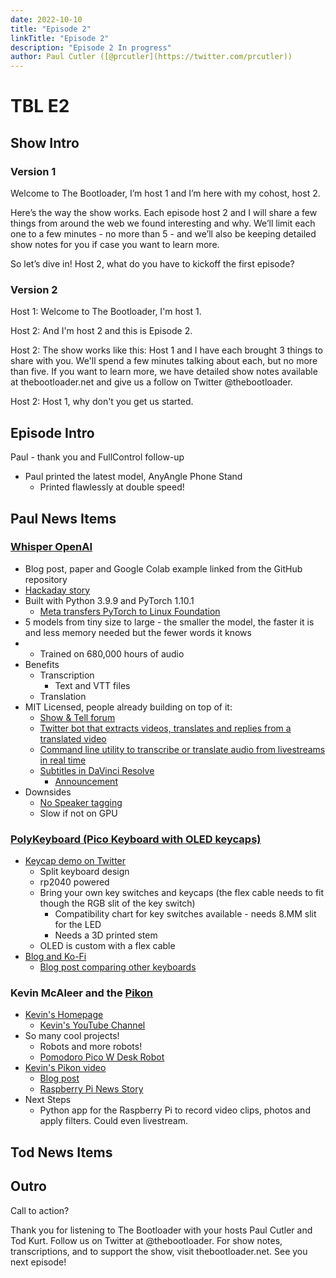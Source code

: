 ```yaml
---
date: 2022-10-10
title: "Episode 2"
linkTitle: "Episode 2"
description: "Episode 2 In progress"
author: Paul Cutler ([@prcutler](https://twitter.com/prcutler))
---
```

# TBL E2
## Show Intro

### Version 1
Welcome to The Bootloader, I’m host 1 and I’m here with my cohost, host 2.

Here’s the way the show works.  Each episode host 2 and I will share a few things from around the web we found interesting and why.  We’ll limit each one to a few minutes  - no more than 5 - and we’ll also be keeping detailed show notes for you if case you want to learn more.

So let’s dive in! Host 2, what do you have to kickoff the first episode?

### Version 2

Host 1: Welcome to The Bootloader, I'm host 1.

Host 2: And I'm host 2 and this is Episode 2.

Host 2: The show works like this:  Host 1 and I have each brought 3 things to share with you.  We'll spend a few minutes talking about each, but no more than five.  If you want to learn more, we have detailed show notes available at thebootloader.net and give us a follow on Twitter @thebootloader.

Host 2: Host 1, why don't you get us started.

## Episode Intro
Paul - thank you and FullControl follow-up
* Paul printed the latest model, AnyAngle Phone Stand
  * Printed flawlessly at double speed!

## Paul News Items

### [Whisper OpenAI](https://github.com/openai/whisper)
  * Blog post, paper and Google Colab example linked from the GitHub repository 
  * [Hackaday story](https://hackaday.com/2022/09/22/openai-hears-you-whisper/)
  * Built with Python 3.9.9 and PyTorch 1.10.1
    * [Meta transfers PyTorch to Linux Foundation](https://www.hackster.io/news/meta-passes-pytorch-the-python-machine-learning-framework-to-the-linux-foundation-d48166c66500)
  * 5 models from tiny size to large - the smaller the model, the faster it is and less memory needed but the fewer words it knows 
  * * Trained on 680,000 hours of audio
  * Benefits
    * Transcription
      * Text and VTT files
    * Translation
  * MIT Licensed, people already building on top of it:
    * [Show & Tell forum](https://github.com/openai/whisper/discussions/categories/show-and-tell)
    * [Twitter bot that extracts videos, translates and replies from a translated video](https://github.com/openai/whisper/discussions/232)
    * [Command line utility to transcribe or translate audio from livestreams in real time](https://github.com/fortypercnt/stream-translator)
    * [Subtitles in DaVinci Resolve](https://github.com/octimot/StoryToolkitAI)
      * [Announcement](https://github.com/openai/whisper/discussions/226)
  * Downsides
    * [No Speaker tagging](https://github.com/openai/whisper/discussions/104)
    * Slow if not on GPU

  ### [PolyKeyboard (Pico Keyboard with OLED keycaps)](https://www.tomshardware.com/news/raspberry-pi-pico-keyboard-with-oled-keycaps)
  * [Keycap demo on Twitter](https://twitter.com/thpoll2/status/1573260216426430465)
    * Split keyboard design
    * rp2040 powered
    * Bring your own key switches and keycaps (the flex cable needs to fit though the RGB slit of the key switch)
      * Compatibility chart for key switches available - needs 8.MM slit for the LED
      * Needs a 3D printed stem
    * OLED is custom with a flex cable
  * [Blog and Ko-Fi](https://ko-fi.com/polykb)
    * [Blog post comparing other keyboards](https://ko-fi.com/post/Comparing-With-Existing-Projects-S6S4F9Z98)

### Kevin McAleer and the [Pikon](https://www.digitalcameraworld.com/news/robot-builder-shares-raspberry-pi-pikon-high-quality-camera-in-3d-printed-casing)
  * [Kevin's Homepage](http://www.kevsrobots.com/)
    * [Kevin's YouTube Channel](https://www.youtube.com/c/kevinmcaleer28/)
  * So many cool projects!
    * Robots and more robots!
    * [Pomodoro Pico W Desk Robot](https://www.youtube.com/watch?v=MWg1xdmgE04)
  * [Kevin's Pikon video](https://www.youtube.com/watch?v=4BEjKUK8DSQ)
    * [Blog post](http://www.kevsrobots.com/blog/pikon-camera.html) 
    * [Raspberry Pi News Story](https://www.raspberrypi.com/news/3d-printed-pikon-camera/)
  * Next Steps
    * Python app for the Raspberry Pi to record video clips, photos and apply filters.  Could even livestream.

## Tod News Items




## Outro

Call to action?

Thank you for listening to The Bootloader with your hosts Paul Cutler and Tod Kurt.  Follow us on Twitter at @thebootloader. For show notes, transcriptions, and to support the show, visit thebootloader.net. See you next episode!